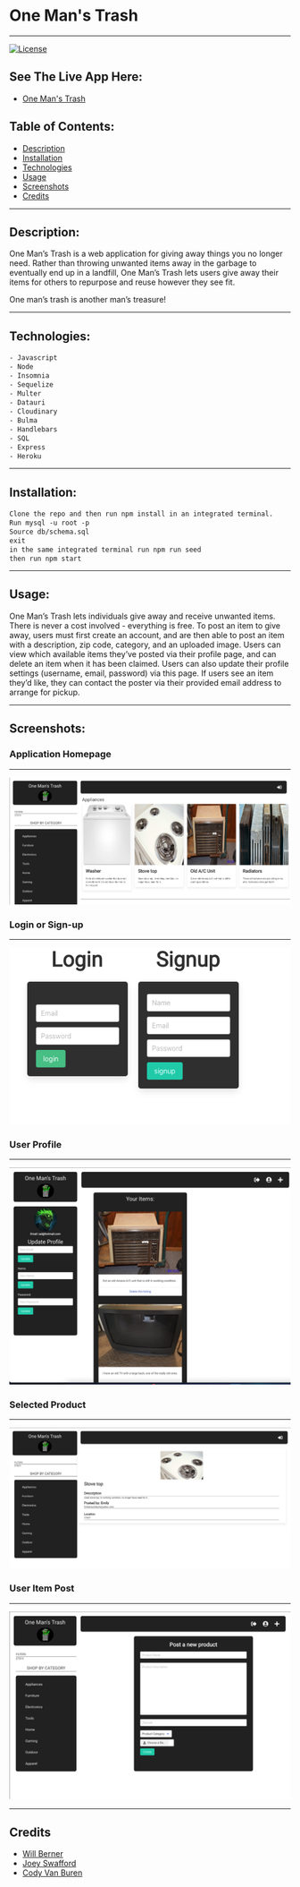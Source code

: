 # One Man's Trash

---
[![License](https://img.shields.io/badge/License-MIT-yellow.svg)](https://opensource.org/licenses/MIT)

## See The Live App Here:

- [One Man's Trash](https://one-mans-trash-project.herokuapp.com/)

## Table of Contents:
- [Description](#description)
- [Installation](#installation)
- [Technologies](#technologies)
- [Usage](#usage)
- [Screenshots](#screenshots)
- [Credits](#credits)

---

## Description:

One Man’s Trash is a web application for giving away things you no longer need. Rather than throwing unwanted items away in the garbage to eventually end up in a landfill, One Man’s Trash lets users give away their items for others to repurpose and reuse however they see fit.

One man’s trash is another man’s treasure!
 
---

## Technologies:
```
- Javascript
- Node
- Insomnia
- Sequelize 
- Multer
- Datauri
- Cloudinary
- Bulma
- Handlebars
- SQL
- Express
- Heroku
```

---

## Installation: 
```
Clone the repo and then run npm install in an integrated terminal. 
Run mysql -u root -p 
Source db/schema.sql
exit 
in the same integrated terminal run npm run seed
then run npm start

``` 

---

## Usage: 

One Man’s Trash lets individuals give away and receive unwanted items. There is never a cost involved - everything is free. To post an item to give away, users must first create an account, and are then able to post an item with a description, zip code, category, and an uploaded image. Users can view which available items they’ve posted via their profile page, and can delete an item when it has been claimed. Users can also update their profile settings (username, email, password) via this page. If users see an item they’d like, they can contact the poster via their provided email address to arrange for pickup.

---

## Screenshots:

### **Application Homepage**
---
![HomePage](public/images/Assets/Homepage.png)
### **Login or Sign-up**
---
![Login/Signup](public/images/Assets/Login-Signup.png)
### **User Profile**
---
![Profile](public/images/Assets/Profile.png)
### **Selected Product** 
---
![Product](public/images/Assets/Product.png)
### **User Item Post**
---
![Post](public/images/Assets/Post.png)

---

## Credits 

- [Will Berner](https://github.com/WillBerner)
- [Joey Swafford](https://github.com/joeyswafford)
- [Cody Van Buren](https://github.com/bvanburenwx)